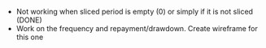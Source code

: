 - Not working when sliced period is empty (0) or simply if it is not sliced (DONE)
- Work on the frequency and repayment/drawdown. Create wireframe for this one
